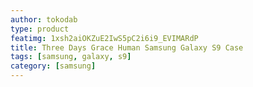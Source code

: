 ```yaml
---
author: tokodab
type: product
featimg: 1xsh2aiOKZuE2IwS5pC2i6i9_EVIMARdP
title: Three Days Grace Human Samsung Galaxy S9 Case
tags: [samsung, galaxy, s9]
category: [samsung]
---
```

